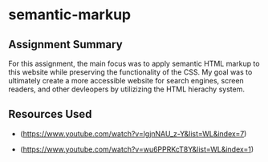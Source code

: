# semantic-markup     

## Assignment Summary

For this assignment, the main focus was to apply semantic HTML markup to this website while preserving the functionality of the CSS. My goal was to ultimately create a more accessible website for search engines, screen readers, and other devleopers by utilizizing the HTML hierachy system. 

## Resources Used

* (https://www.youtube.com/watch?v=lgjnNAU_z-Y&list=WL&index=7)

* (https://www.youtube.com/watch?v=wu6PPRKcT8Y&list=WL&index=1)


